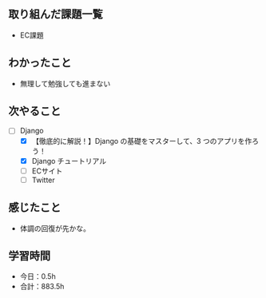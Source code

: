 ## 取り組んだ課題一覧

- EC課題

## わかったこと
- 無理して勉強しても進まない

## 次やること

- [ ] Django
   - [x] 【徹底的に解説！】Django の基礎をマスターして、3 つのアプリを作ろう！
   - [x] Django チュートリアル
   - [ ] ECサイト
   - [ ] Twitter

## 感じたこと
- 体調の回復が先かな。

## 学習時間

- 今日：0.5h
- 合計：883.5h